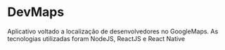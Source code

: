 # DevMaps
Aplicativo voltado a localização de desenvolvedores no GoogleMaps. As tecnologias utilizadas foram NodeJS, ReactJS e React Native
